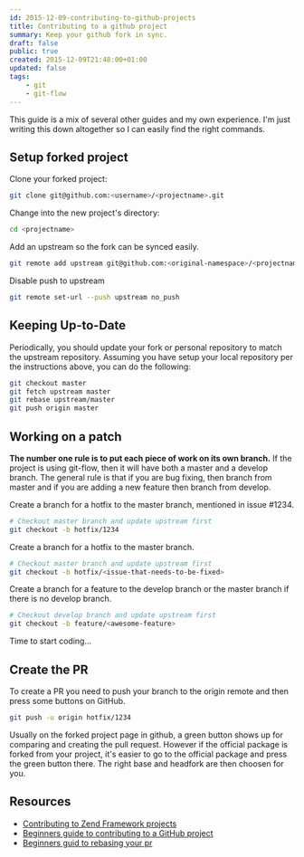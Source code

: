 ```yaml
---
id: 2015-12-09-contributing-to-github-projects
title: Contributing to a github project
summary: Keep your github fork in sync.
draft: false
public: true
created: 2015-12-09T21:48:00+01:00
updated: false
tags:
    - git
    - git-flow
---
```


This guide is a mix of several other guides and my own experience. I'm just writing this down altogether so I can easily find the right commands.

## Setup forked project

Clone your forked project:

```bash
git clone git@github.com:<username>/<projectname>.git
```

Change into the new project's directory:

```bash
cd <projectname>
```

Add an upstream so the fork can be synced easily.

```bash
git remote add upstream git@github.com:<original-namespace>/<projectname>.git
```

Disable push to upstream

```bash
git remote set-url --push upstream no_push
```

## Keeping Up-to-Date

Periodically, you should update your fork or personal repository to match the upstream repository. Assuming you have setup your local repository per the instructions above, you can do the following:

```bash
git checkout master
git fetch upstream master
git rebase upstream/master
git push origin master
```

## Working on a patch

**The number one rule is to put each piece of work on its own branch.** If the project is using git-flow, then it will have both a master and a develop branch. The general rule is that if you are bug fixing, then branch from master and if you are adding a new feature then branch from develop.

Create a branch for a hotfix to the master branch, mentioned in issue #1234.

```bash
# Checkout master branch and update upstream first
git checkout -b hotfix/1234
```

Create a branch for a hotfix to the master branch.

```bash
# Checkout master branch and update upstream first
git checkout -b hotfix/<issue-that-needs-to-be-fixed>
```

Create a branch for a feature to the develop branch or the master branch if there is no develop branch.

```bash
# Checkout develop branch and update upstream first
git checkout -b feature/<awesome-feature>
```

Time to start coding...

## Create the PR

To create a PR you need to push your branch to the origin remote and then press some buttons on GitHub.

```bash
git push -u origin hotfix/1234
```

Usually on the forked project page in github, a green button shows up for comparing and creating the pull request. However if the official package is forked from your project, it's easier to go to the official package and press the green button there. The right base and headfork are then choosen for you.

## Resources

- [Contributing to Zend Framework projects](https://github.com/zendframework/zend-expressive-skeleton/blob/master/CONTRIBUTING.md)
- [Beginners guide to contributing to a GitHub project](http://akrabat.com/the-beginners-guide-to-contributing-to-a-github-project/)
- [Beginners guid to rebasing your pr](http://akrabat.com/the-beginners-guide-to-rebasing-your-pr/)
